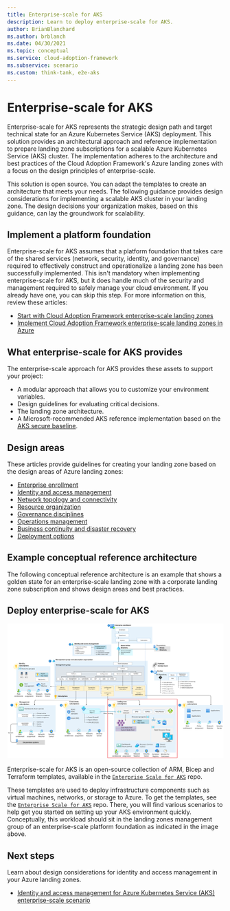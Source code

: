 ```yaml
---
title: Enterprise-scale for AKS
description: Learn to deploy enterprise-scale for AKS.
author: BrianBlanchard
ms.author: brblanch
ms.date: 04/30/2021
ms.topic: conceptual
ms.service: cloud-adoption-framework
ms.subservice: scenario
ms.custom: think-tank, e2e-aks
---
```


<!-- cspell:ignore landingzones -->

# Enterprise-scale for AKS

Enterprise-scale for AKS represents the strategic design path and target technical state for an Azure Kubernetes Service (AKS) deployment. This solution provides an architectural approach and reference implementation to prepare landing zone subscriptions for a scalable Azure Kubernetes Service (AKS) cluster. The implementation adheres to the architecture and best practices of the Cloud Adoption Framework's Azure landing zones with a focus on the design principles of enterprise-scale.

This solution is open source. You can adapt the templates to create an architecture that meets your needs. The following guidance provides design considerations for implementing a scalable AKS cluster in your landing zone. The design decisions your organization makes, based on this guidance, can lay the groundwork for scalability.

## Implement a platform foundation

Enterprise-scale for AKS assumes that a platform foundation that takes care of the shared services (network, security, identity, and governance) required to effectively construct and operationalize a landing zone has been successfully implemented. This isn't mandatory when implementing enterprise-scale for AKS, but it does handle much of the security and management required to safely manage your cloud environment. If you already have one, you can skip this step. For more information on this, review these articles:

- [Start with Cloud Adoption Framework enterprise-scale landing zones](../../ready/enterprise-scale/index.md)
- [Implement Cloud Adoption Framework enterprise-scale landing zones in Azure](../../ready/enterprise-scale/implementation.md)

## What enterprise-scale for AKS provides

The enterprise-scale approach for AKS provides these assets to support your project:

- A modular approach that allows you to customize your environment variables.
- Design guidelines for evaluating critical decisions.
- The landing zone architecture.
- A Microsoft-recommended AKS reference implementation based on the [AKS secure baseline](https://github.com/mspnp/aks-secure-baseline).

## Design areas

These articles provide guidelines for creating your landing zone based on the design areas of Azure landing zones:

- [Enterprise enrollment](./eslz-enterprise-enrollment.md)
- [Identity and access management](./eslz-identity-and-access-management.md)
- [Network topology and connectivity](./eslz-network-topology-and-connectivity.md)
- [Resource organization](./eslz-resource-organization.md)
- [Governance disciplines](./eslz-security-governance-and-compliance.md)
- [Operations management](./eslz-management-and-monitoring.md)
- [Business continuity and disaster recovery](./eslz-business-continuity-and-disaster-recovery.md)
- [Deployment options](./eslz-platform-automation-and-devops.md)

## Example conceptual reference architecture

The following conceptual reference architecture is an example that shows a golden state for an enterprise-scale landing zone with a corporate landing zone subscription and shows design areas and best practices.

## Deploy enterprise-scale for AKS

[![Enterprise-scale for AKS architecture](./media/aks-eslz-architecture.png)](./media/aks-eslz-architecture.png#lightbox)

Enterprise-scale for AKS is an open-source collection of ARM, Bicep and Terraform templates, available in the [`Enterprise Scale for AKS`](https://github.com/Azure/Enterprise-Scale-for-AKS) repo.

These templates are used to deploy infrastructure components such as virtual machines, networks, or storage to Azure. To get the templates, see the [`Enterprise Scale for AKS`](https://github.com/Azure/Enterprise-Scale-for-AKS) repo. There, you will find various scenarios to help get you started on setting up your AKS environment quickly. Conceptually, this workload should sit in the landing zones management group of an enterprise-scale platform foundation as indicated in the image above.

## Next steps

Learn about design considerations for identity and access management in your Azure landing zones.

- [Identity and access management for Azure Kubernetes Service (AKS) enterprise-scale scenario](./eslz-identity-and-access-management.md)
